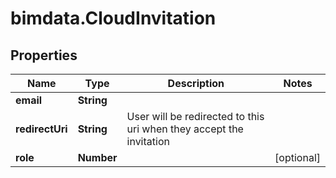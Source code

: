 # bimdata.CloudInvitation

## Properties
Name | Type | Description | Notes
------------ | ------------- | ------------- | -------------
**email** | **String** |  | 
**redirectUri** | **String** | User will be redirected to this uri when they accept the invitation | 
**role** | **Number** |  | [optional] 


